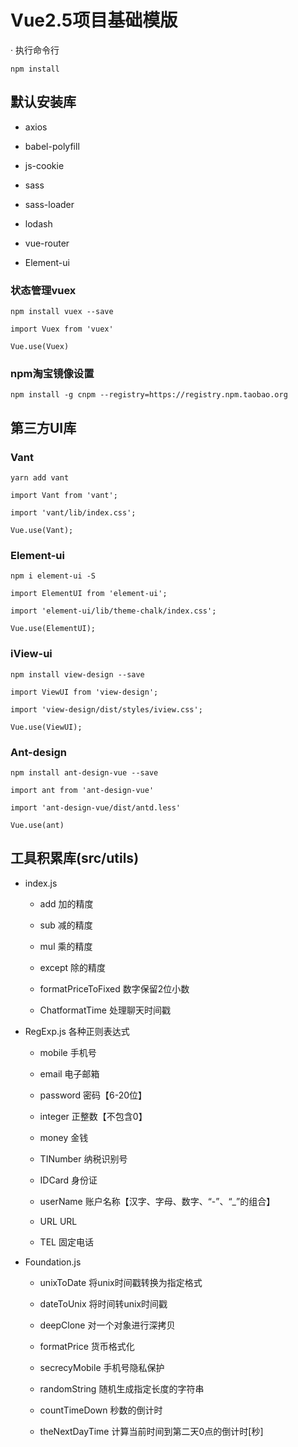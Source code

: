 # Vue2.5项目基础模版

· 执行命令行
```
npm install
```

## 默认安装库

- axios 

- babel-polyfill

- js-cookie 

- sass 

- sass-loader 

- lodash

- vue-router

- Element-ui

### 状态管理vuex

```
npm install vuex --save

import Vuex from 'vuex'

Vue.use(Vuex)
```

### npm淘宝镜像设置
```
npm install -g cnpm --registry=https://registry.npm.taobao.org
```

## 第三方UI库

### Vant

```
yarn add vant

import Vant from 'vant';

import 'vant/lib/index.css';

Vue.use(Vant);
```

### Element-ui
```
npm i element-ui -S

import ElementUI from 'element-ui';

import 'element-ui/lib/theme-chalk/index.css';

Vue.use(ElementUI);
```
### iView-ui
```
npm install view-design --save

import ViewUI from 'view-design';

import 'view-design/dist/styles/iview.css';

Vue.use(ViewUI);
```
### Ant-design
```
npm install ant-design-vue --save

import ant from 'ant-design-vue'

import 'ant-design-vue/dist/antd.less'

Vue.use(ant)
```

## 工具积累库(src/utils)

- index.js

    - add 加的精度

    - sub 减的精度

    - mul 乘的精度

    - except 除的精度

    - formatPriceToFixed 数字保留2位小数

    - ChatformatTime 处理聊天时间戳

- RegExp.js 各种正则表达式

    - mobile   手机号

    - email    电子邮箱
    
    - password 密码【6-20位】
    
    - integer  正整数【不包含0】
    
    - money    金钱
    
    - TINumber 纳税识别号
    
    - IDCard   身份证
    
    - userName 账户名称【汉字、字母、数字、“-”、“_”的组合】
    
    - URL      URL
    
    - TEL      固定电话

- Foundation.js 

    - unixToDate    将unix时间戳转换为指定格式

    - dateToUnix    将时间转unix时间戳

    - deepClone     对一个对象进行深拷贝

    - formatPrice   货币格式化

    - secrecyMobile 手机号隐私保护

    - randomString  随机生成指定长度的字符串

    - countTimeDown 秒数的倒计时

    - theNextDayTime 计算当前时间到第二天0点的倒计时[秒]
